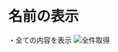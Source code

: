 # 名前の表示
・全ての内容を表示
![全件取得](https://github.com/user-attachments/assets/e00c11e7-d543-413f-98e1-2c86a3b81623")
